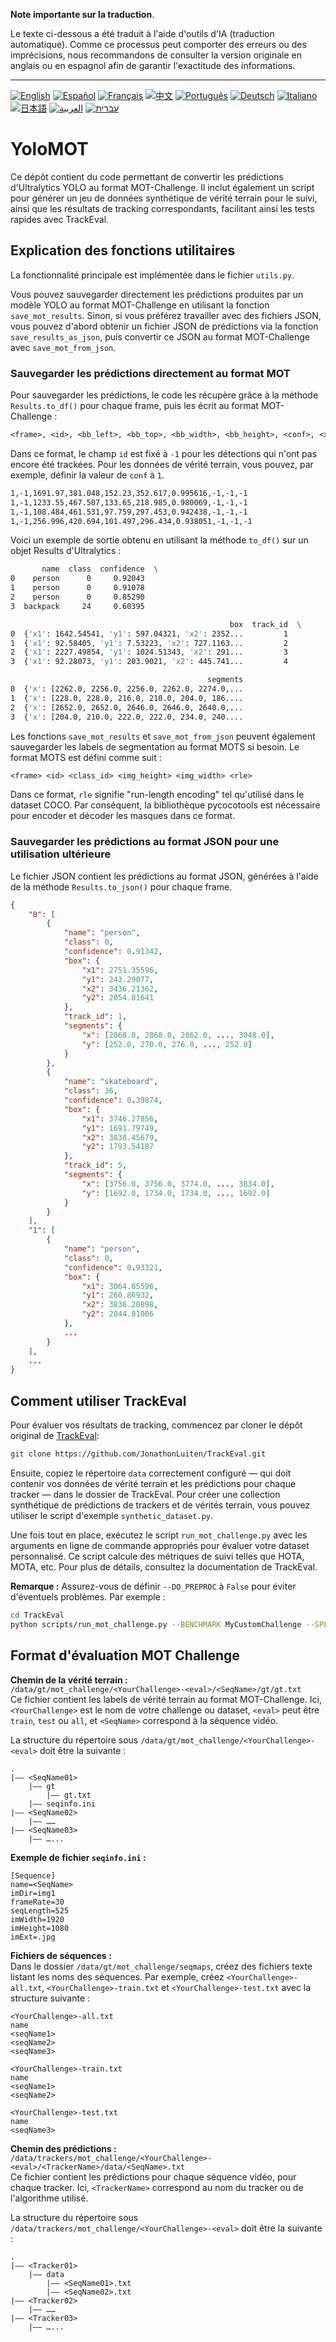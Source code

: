 **Note importante sur la traduction**.

Le texte ci-dessous a été traduit à l'aide d'outils d'IA (traduction automatique). Comme ce processus peut comporter des erreurs ou des imprécisions, nous recommandons de consulter la version originale en anglais ou en espagnol afin de garantir l'exactitude des informations.

---
[![English](https://img.shields.io/badge/lang-English-blue)](docs/README.en.md)
[![Español](https://img.shields.io/badge/lang-Español-purple)](docs/README.es.md)
[![Français](https://img.shields.io/badge/lang-Français-yellow)](docs/README.fr.md)
[![中文](https://img.shields.io/badge/lang-中文-red)](docs/README.zh.md)
[![Português](https://img.shields.io/badge/lang-Português-brightgreen)](docs/README.pt.md)
[![Deutsch](https://img.shields.io/badge/lang-Deutsch-blueviolet)](docs/README.de.md)
[![Italiano](https://img.shields.io/badge/lang-Italiano-orange)](docs/README.it.md)
[![日本語](https://img.shields.io/badge/lang-日本語-yellowgreen)](docs/README.jp.md)
[![العربية](https://img.shields.io/badge/lang-العربية-lightgrey)](docs/README.ar.md)
[![עברית](https://img.shields.io/badge/lang-עברית-teal)](docs/README.he.md)



# YoloMOT

Ce dépôt contient du code permettant de convertir les prédictions d'Ultralytics YOLO au format MOT-Challenge. Il inclut également un script pour générer un jeu de données synthétique de vérité terrain pour le suivi, ainsi que les résultats de tracking correspondants, facilitant ainsi les tests rapides avec TrackEval.

## Explication des fonctions utilitaires

La fonctionnalité principale est implémentée dans le fichier `utils.py`.

Vous pouvez sauvegarder directement les prédictions produites par un modèle YOLO au format MOT-Challenge en utilisant la fonction `save_mot_results`. Sinon, si vous préférez travailler avec des fichiers JSON, vous pouvez d'abord obtenir un fichier JSON de prédictions via la fonction `save_results_as_json`, puis convertir ce JSON au format MOT-Challenge avec `save_mot_from_json`.

### Sauvegarder les prédictions directement au format MOT

Pour sauvegarder les prédictions, le code les récupère grâce à la méthode `Results.to_df()` pour chaque frame, puis les écrit au format MOT-Challenge :

```txt
<frame>, <id>, <bb_left>, <bb_top>, <bb_width>, <bb_height>, <conf>, <x>, <y>, <z>
```

Dans ce format, le champ `id` est fixé à `-1` pour les détections qui n'ont pas encore été trackées. Pour les données de vérité terrain, vous pouvez, par exemple, définir la valeur de `conf` à `1`.

```txt
1,-1,1691.97,381.048,152.23,352.617,0.995616,-1,-1,-1
1,-1,1233.55,467.507,133.65,218.985,0.980069,-1,-1,-1
1,-1,108.484,461.531,97.759,297.453,0.942438,-1,-1,-1
1,-1,256.996,420.694,101.497,296.434,0.938051,-1,-1,-1
```

Voici un exemple de sortie obtenu en utilisant la méthode `to_df()` sur un objet Results d'Ultralytics :

```bash
       name  class  confidence  \
0    person      0     0.92043   
1    person      0     0.91078   
2    person      0     0.85290   
3  backpack     24     0.60395   

                                                 box  track_id  \
0  {'x1': 1642.54541, 'y1': 597.04321, 'x2': 2352...         1   
1  {'x1': 92.58405, 'y1': 7.53223, 'x2': 727.1163...         2   
2  {'x1': 2227.49854, 'y1': 1024.51343, 'x2': 291...         3   
3  {'x1': 92.28073, 'y1': 203.9021, 'x2': 445.741...         4   

                                            segments  
0  {'x': [2262.0, 2256.0, 2256.0, 2262.0, 2274.0,...  
1  {'x': [228.0, 228.0, 216.0, 210.0, 204.0, 186....  
2  {'x': [2652.0, 2652.0, 2646.0, 2646.0, 2640.0,...  
3  {'x': [204.0, 210.0, 222.0, 222.0, 234.0, 240....  
```

Les fonctions `save_mot_results` et `save_mot_from_json` peuvent également sauvegarder les labels de segmentation au format MOTS si besoin. Le format MOTS est défini comme suit :

```txt
<frame> <id> <class_id> <img_height> <img_width> <rle>
```

Dans ce format, `rle` signifie "run-length encoding" tel qu'utilisé dans le dataset COCO. Par conséquent, la bibliothèque pycocotools est nécessaire pour encoder et décoder les masques dans ce format.

### Sauvegarder les prédictions au format JSON pour une utilisation ultérieure

Le fichier JSON contient les prédictions au format JSON, générées à l'aide de la méthode `Results.to_json()` pour chaque frame.

```json
{
    "0": [
        {
            "name": "person",
            "class": 0,
            "confidence": 0.91342,
            "box": {
                "x1": 2751.35596,
                "y1": 243.29077,
                "x2": 3436.21362,
                "y2": 2054.81641
            },
            "track_id": 1,
            "segments": {
                "x": [2868.0, 2868.0, 2862.0, ..., 3048.0],
                "y": [252.0, 270.0, 276.0, ..., 252.0]
            }
        },
        {
            "name": "skateboard",
            "class": 36,
            "confidence": 0.39874,
            "box": {
                "x1": 3746.27856,
                "y1": 1691.79749,
                "x2": 3838.45679,
                "y2": 1793.54187
            },
            "track_id": 5,
            "segments": {
                "x": [3756.0, 3756.0, 3774.0, ..., 3834.0],
                "y": [1692.0, 1734.0, 1734.0, ..., 1692.0]
            }
        }
    ],
    "1": [
        {
            "name": "person",
            "class": 0,
            "confidence": 0.93321,
            "box": {
                "x1": 3064.85596,
                "y1": 260.86932,
                "x2": 3836.20898,
                "y2": 2044.81006
            },
            ...
        }
    ],
    ...
}
```

## Comment utiliser TrackEval

Pour évaluer vos résultats de tracking, commencez par cloner le dépôt original de [TrackEval](https://github.com/JonathonLuiten/TrackEval/):

```bash
git clone https://github.com/JonathonLuiten/TrackEval.git
```

Ensuite, copiez le répertoire `data` correctement configuré — qui doit contenir vos données de vérité terrain et les prédictions pour chaque tracker — dans le dossier de TrackEval. Pour créer une collection synthétique de prédictions de trackers et de vérités terrain, vous pouvez utiliser le script d'exemple `synthetic_dataset.py`.

Une fois tout en place, exécutez le script `run_mot_challenge.py` avec les arguments en ligne de commande appropriés pour évaluer votre dataset personnalisé. Ce script calcule des métriques de suivi telles que HOTA, MOTA, etc. Pour plus de détails, consultez la documentation de TrackEval.

**Remarque :** Assurez-vous de définir `--DO_PREPROC` à `False` pour éviter d'éventuels problèmes. Par exemple :

```bash
cd TrackEval
python scripts/run_mot_challenge.py --BENCHMARK MyCustomChallenge --SPLIT_TO_EVAL test --DO_PREPROC False
```

## Format d'évaluation MOT Challenge

**Chemin de la vérité terrain :**  
`/data/gt/mot_challenge/<YourChallenge>-<eval>/<SeqName>/gt/gt.txt`  
Ce fichier contient les labels de vérité terrain au format MOT-Challenge. Ici, `<YourChallenge>` est le nom de votre challenge ou dataset, `<eval>` peut être `train`, `test` ou `all`, et `<SeqName>` correspond à la séquence vidéo.

La structure du répertoire sous `/data/gt/mot_challenge/<YourChallenge>-<eval>` doit être la suivante :

```
.
|—— <SeqName01>
    |—— gt
        |—— gt.txt
    |—— seqinfo.ini
|—— <SeqName02>
    |—— ……
|—— <SeqName03>
    |—— …...
```

**Exemple de fichier `seqinfo.ini` :**

```
[Sequence]
name=<SeqName>
imDir=img1
frameRate=30
seqLength=525
imWidth=1920
imHeight=1080
imExt=.jpg
```

**Fichiers de séquences :**  
Dans le dossier `/data/gt/mot_challenge/seqmaps`, créez des fichiers texte listant les noms des séquences. Par exemple, créez `<YourChallenge>-all.txt`, `<YourChallenge>-train.txt` et `<YourChallenge>-test.txt` avec la structure suivante :

```
<YourChallenge>-all.txt
name
<seqName1> 
<seqName2>
<seqName3>

<YourChallenge>-train.txt
name
<seqName1> 
<seqName2>

<YourChallenge>-test.txt
name
<seqName3>
```

**Chemin des prédictions :**  
`/data/trackers/mot_challenge/<YourChallenge>-<eval>/<TrackerName>/data/<SeqName>.txt`  
Ce fichier contient les prédictions pour chaque séquence vidéo, pour chaque tracker. Ici, `<TrackerName>` correspond au nom du tracker ou de l'algorithme utilisé.

La structure du répertoire sous `/data/trackers/mot_challenge/<YourChallenge>-<eval>` doit être la suivante :

```
.
|—— <Tracker01>
    |—— data
        |—— <SeqName01>.txt
        |—— <SeqName02>.txt
|—— <Tracker02>
    |—— ……
|—— <Tracker03>
    |—— …...
```